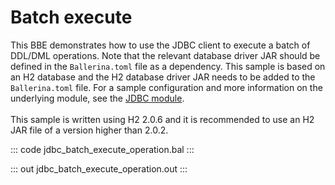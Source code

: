 # Batch execute

This BBE demonstrates how to use the JDBC client to execute a batch of
DDL/DML operations. Note that the relevant database driver JAR
should be defined in the `Ballerina.toml` file as a dependency. 
This sample is based on an H2 database and the H2 database driver JAR needs to be added to the `Ballerina.toml` file.
For a sample configuration and more information on the underlying module, see the [JDBC module](https://docs.central.ballerina.io/ballerinax/java.jdbc/latest/).<br><br>
This sample is written using H2 2.0.6 and it is recommended to use an H2 JAR file of a version higher than 2.0.2.

::: code jdbc_batch_execute_operation.bal :::

::: out jdbc_batch_execute_operation.out :::